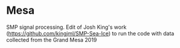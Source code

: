 # Mesa
SMP signal processing.
Edit of Josh King's work (https://github.com/kingjml/SMP-Sea-Ice) to run the code with data collected from the Grand Mesa 2019
